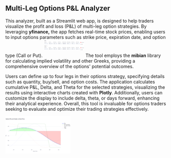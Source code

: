 <div>
    <h2>Multi-Leg Options P&L Analyzer</h2>
    <p>
        This analyzer, built as a Streamlit web app, is designed to help traders visualize the profit and loss (P&L) of multi-leg option strategies. 
        By leveraging <strong>yfinance,</strong> the app fetches real-time stock prices, enabling users to input options parameters such as strike price, expiration date, and option type (Call or Put).
    <img src="images/leg_snip.png" alt="Input Parameters" style="width: 25%; max-width: 600px; margin-bottom: 20px;">
        The tool employs the <strong>mibian</strong> library for calculating implied volatility and other Greeks, providing a comprehensive overview of the options' potential outcomes.
    </p>
    <p>
        Users can define up to four legs in their options strategy, specifying details such as quantity, buy/sell, and option costs. 
        The application calculates cumulative P&L, Delta, and Theta for the selected strategies, visualizing the results using interactive charts created with <strong>Plotly</strong>. 
        Additionally, users can customize the display to include delta, theta, or days forward, enhancing their analytical experience. 
        Overall, this tool is invaluable for options traders seeking to evaluate and optimize their trading strategies effectively.
    </p>
    <img src="images/newplot.png" alt="Results Visualization" style="width: 40%; max-width: 600px; margin-bottom: 20px;">
</div>
